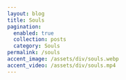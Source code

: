 ```yaml
---
layout: blog
title: Souls
pagination:
  enabled: true
  collection: posts
  category: Souls
permalink: /souls
accent_image: /assets/div/souls.webp
accent_video: /assets/div/souls.mp4
---
```

